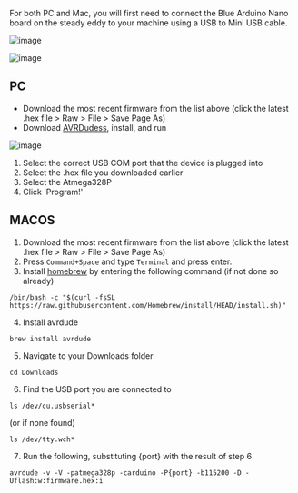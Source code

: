 For both PC and Mac, you will first need to connect the Blue Arduino Nano board on the steady eddy to your machine using a USB to Mini USB cable.

![image](https://user-images.githubusercontent.com/3416626/152965003-2f0deaf7-17a4-44ff-8d35-319711aeaac9.png)

![image](https://user-images.githubusercontent.com/3416626/152965080-9db6f37e-4e00-4f84-a4f4-3fe298a80c72.png)


## PC

* Download the most recent firmware from the list above (click the latest .hex file > Raw > File > Save Page As)
* Download <a href='https://blog.zakkemble.net/download/AVRDUDESS-2.13-setup.exe'>AVRDudess</a>, install, and run

![image](https://user-images.githubusercontent.com/3416626/152965770-be110290-8501-4cf1-9f3d-a3a4907ce92a.png)

1. Select the correct USB COM port that the device is plugged into
2. Select the .hex file you downloaded earlier
3. Select the Atmega328P
4. Click 'Program!'


## MACOS

1. Download the most recent firmware from the list above (click the latest .hex file > Raw > File > Save Page As)
2. Press `Command+Space` and type `Terminal` and press enter.
3. Install <a href='https://brew.sh/'>homebrew</a> by entering the following command (if not done so already)
```
/bin/bash -c "$(curl -fsSL https://raw.githubusercontent.com/Homebrew/install/HEAD/install.sh)"
```
4. Install avrdude
```
brew install avrdude
```
5. Navigate to your Downloads folder
```
cd Downloads
```
6. Find the USB port you are connected to
```
ls /dev/cu.usbserial*
```
(or if none found)
```
ls /dev/tty.wch*
```
7. Run the following, substituting {port} with the result of step 6
```
avrdude -v -V -patmega328p -carduino -P{port} -b115200 -D -Uflash:w:firmware.hex:i
```
